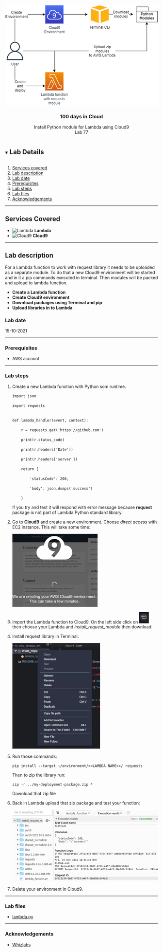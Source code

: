 <br />

<p align="center">
  <a href="img/">
    <img src="img/diagram.png" alt="cloudofthings" width="504" height="330">
  </a>


  <h3 align="center">100 days in Cloud</h3>

<p align="center">
    Install Python module for Lambda using Cloud9
    <br />
    Lab 77
    <br />
  </p>




</p>

<details open="open">
  <summary><h2 style="display: inline-block">Lab Details</h2></summary>
  <ol>
    <li><a href="#services-covered">Services covered</a>
    <li><a href="#lab-description">Lab description</a></li>
    </li>
    <li><a href="#lab-date">Lab date</a></li>
    <li><a href="#prerequisites">Prerequisites</a></li>    
    <li><a href="#lab-steps">Lab steps</a></li>
    <li><a href="#lab-files">Lab files</a></li>
    <li><a href="#acknowledgements">Acknowledgements</a></li>
  </ol>
</details>

---

## Services Covered
* ![Lambda](https://github.com/CloudedThings/100-Days-in-Cloud/blob/main/images/AWS_Lambda.png) **Lambda**
* ![Cloud9](https://github.com/CloudedThings/100-Days-in-Cloud/blob/main/images/Cloud9.png) **Cloud9**

---

## Lab description
For a Lambda function to work with request library it needs to be uploaded as a separate module. To do that a new Cloud9 environment will be started and in it a pip commands executed in terminal. Then modules will be packed and upload to lambda function.


* **Create a Lambda function**
* **Create Cloud9 environment**
* **Download packages using Terminal and pip**
* **Upload libraries in to Lambda**

### Lab date
15-10-2021

---

### Prerequisites
* AWS account

---

### Lab steps
1. Create a new Lambda function with Python som runtime.

   ```
   import json
   
   import requests
   
    
   def lambda_handler(event, context):
   
       r = requests.get('https://github.com') 
   
       print(r.status_code)
   
       print(r.headers['Date'])
   
       print(r.headers['server'])
   
       return {
   
           'statusCode': 200,
   
           'body': json.dumps('success')
   
       }
   ```

   If you try and test it will respond with error message because **request** package is not part of Lambda Python standard library. 

2. Go to **Cloud9** and create a new environment. Choose *direct access* with EC2 instance. This will take some time:

   <img src="img/cloud9.png" alt="img" style="zoom:50%;" />

3. Import the Lambda function to Cloud9. On the left side click on <img src="img/aws.png" alt="aws" style="zoom:75%;" /> then choose your Lambda and *install_request_module* then download.

4. Install request library in Terminal:

   <img src="img/terminal.png" alt="img" style="zoom:75%;" />

5. Run those commands:

   ```
   pip install --target ~/environment/<<LAMBDA NAME>>/ requests
   ```

   Then to zip the library run:

   ```
   zip -r ../my-deployment-package.zip *
   ```

   Download that zip file

6. Back in Lambda upload that zip package and test your function:

   ![lambda](img/lambda.png)

7. Delete your environment in Cloud9.

---
### Lab files

* [lambda.py](lambda.py)

---

### Acknowledgements

* [Whizlabs](https://play.whizlabs.com/site/task_details?lab_type=1&task_id=268&quest_id=31)

